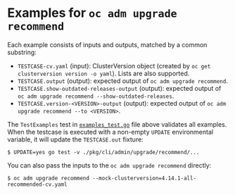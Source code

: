 # Examples for `oc adm upgrade recommend`

Each example consists of inputs and outputs, matched by a common substring:

* `TESTCASE-cv.yaml` (input): ClusterVersion object (created by `oc get clusterversion version -o yaml`).  Lists are also supported.
* `TESTCASE.output` (output): expected output of `oc adm upgrade recommend`.
* `TESTCASE.show-outdated-releases-output` (output): expected output of `oc adm upgrade recommend --show-outdated-releases`.
* `TESTCASE.version-<VERSION>-output` (output): expected output of `oc adm upgrade recommend --to <VERSION>`.

The `TestExamples` test in [`examples_test.go`](../examples_test.go) file above validates all examples.
When the testcase is executed with a non-empty `UPDATE` environmental variable, it will update the `TESTCASE.out` fixture:

```console
$ UPDATE=yes go test -v ./pkg/cli/admin/upgrade/recommend/...
```

You can also pass the inputs to the `oc adm upgrade recommend` directly:

```console
$ oc adm upgrade recommend --mock-clusterversion=4.14.1-all-recommended-cv.yaml
```
